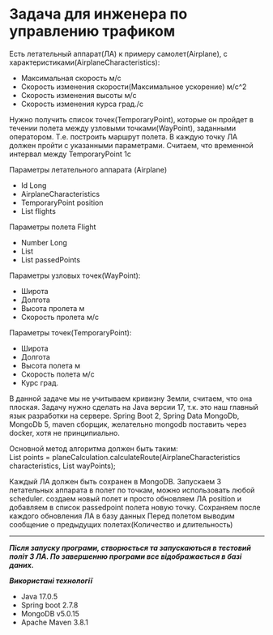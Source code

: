 # Задача для инженера по управлению трафиком
Есть летательный аппарат(ЛА) к примеру самолет(Airplane), с характеристиками(AirplaneCharacteristics):<br>
- Максимальная скорость м/c
- Скорость изменения скорости(Максимальное ускорение) м/c^2
- Скорость изменения высоты м/c
- Скорость изменения курса град./с <br>

Нужно получить список точек(TemporaryPoint), которые он пройдет в течении полета между узловыми
точками(WayPoint), заданными оператором. Т.е. построить маршрут полета. В каждую точку ЛА должен пройти
с указанными параметрами. Считаем, что временной интервал между TemporaryPoint 1с <br>

Параметры летательного аппарата (Airplane)<br>
- Id Long
- AirplaneCharacteristics
- TemporaryPoint position
- List<Flight> flights <br>

Параметры полета Flight <br>
- Number Long
- List<WayPoint>
- List<TemporaryPoint> passedPoints <br>

Параметры узловых точек(WayPoint): <br>
- Широта
- Долгота
- Высота пролета м
- Скорость пролета м/с <br>

Параметры точек(TemporaryPoint):<br>
- Широта
- Долгота
- Высота полета м
- Скорость полета м/с
- Курс град.<br>

В данной задаче мы не учитываем кривизну Земли, считаем, что она плоская.
Задачу нужно сделать на Java версии 17, т.к. это наш главный язык разработки на сервере.
Spring Boot 2, Spring Data MongoDb, MongoDb 5, maven сборщик, желательно mongodb поставить через docker,
хотя не принципиально.<br>

Основной метод алгоритма должен быть таким:<br>
List<TemporaryPoint> points = planeCalculation.calculateRoute(AirplaneCharacteristics characteristics,
List<WayPoint> wayPoints);

Каждый ЛА должен быть сохранен в MongoDB.
Запускаем 3 летательных аппарата в полет по точкам, можно использовать любой scheduler. создаем новый
полет и просто обновляем ЛА position и добавляем в список passedpoint полета новую точку. Сохраняем после
каждого обновления ЛА в базу данных
Перед полетом выводим сообщение о предыдущих полетах(Количество и длительность)

----
***Після запуску програми, створюється та запускаються в тестовий політ 3 ЛА. По завершенню програми все відображається в базі даних.***

***Використані технології***
- Java 17.0.5
- Spring boot 2.7.8
- MongoDB v5.0.15
- Apache Maven 3.8.1